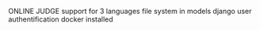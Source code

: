 
ONLINE JUDGE 
  support for 3 languages
  file system in models
  django user authentification 
  docker installed
  
  

